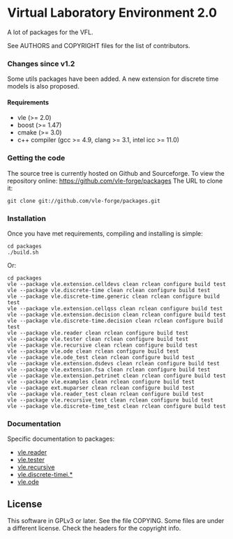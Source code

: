 Virtual Laboratory Environment 2.0
==================================

A lot of packages for the VFL.

See AUTHORS and COPYRIGHT files for the list of contributors.

### Changes since v1.2

Some utils packages have been added.
A new extension for discrete time models is also proposed.

#### Requirements

* vle (>= 2.0)
* boost (>= 1.47)
* cmake (>= 3.0)
* c++ compiler (gcc >= 4.9, clang >= 3.1, intel icc >= 11.0)

### Getting the code

The source tree is currently hosted on Github and Sourceforge. To view the
repository online: https://github.com/vle-forge/packages The URL to clone it:

    git clone git://github.com/vle-forge/packages.git

### Installation

Once you have met requirements, compiling and installing is simple:

    cd packages
    ./build.sh

Or:

    cd packages
    vle --package vle.extension.celldevs clean rclean configure build test
    vle --package vle.discrete-time clean rclean configure build test
    vle --package vle.discrete-time.generic clean rclean configure build test
    vle --package vle.extension.cellqss clean rclean configure build test
    vle --package vle.extension.decision clean rclean configure build test
    vle --package vle.discrete-time.decision clean rclean configure build test
    vle --package vle.reader clean rclean configure build test
    vle --package vle.tester clean rclean configure build test
    vle --package vle.recursive clean rclean configure build test
    vle --package vle.ode clean rclean configure build test
    vle --package vle.ode_test clean rclean configure build test
    vle --package vle.extension.dsdevs clean rclean configure build test
    vle --package vle.extension.fsa clean rclean configure build test
    vle --package vle.extension.petrinet clean rclean configure build test
    vle --package vle.examples clean rclean configure build test
    vle --package ext.muparser clean rclean configure build test
    vle --package vle.reader_test clean rclean configure build test
    vle --package vle.recursive_test clean rclean configure build test
    vle --package vle.discrete-time_test clean rclean configure build test

### Documentation

Specific documentation to packages:

* [vle.reader](docs_markdown/vle.reader.md)
* [vle.tester](docs_markdown/vle.tester.md)
* [vle.recursive](docs_markdown/vle.recursive.md)
* [vle.discrete-timei.*](docs_markdown/vle.discrete-time.md)
* [vle.ode](docs_markdown/vle.ode.md)

## License

This software in GPLv3 or later. See the file COPYING. Some files are under a
different license. Check the headers for the copyright info.

